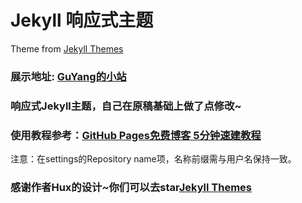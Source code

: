 # Jekyll 响应式主题
Theme from [Jekyll Themes][1]

### 展示地址: [GuYang的小站][3]

### 响应式Jekyll主题，自己在原稿基础上做了点修改~

### 使用教程参考：[GitHub Pages免费博客 5分钟速建教程][2]

注意：在settings的Repository name项，名称前缀需与用户名保持一致。

### 感谢作者Hux的设计~你们可以去star[Jekyll Themes][1]


  [1]: https://github.com/Huxpro/huxpro.github.io
  [2]: https://www.flyzy2005.cn/build-page/build-github-pages-in-5-mins
  [3]: https://guyang369.github.io